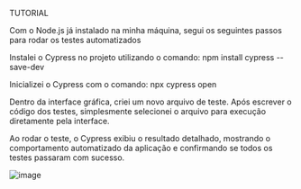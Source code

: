 TUTORIAL

Com o Node.js já instalado na minha máquina, segui os seguintes passos para rodar os testes automatizados

Instalei o Cypress no projeto utilizando o comando:
npm install cypress --save-dev

Inicializei o Cypress com o comando:
npx cypress open

Dentro da interface gráfica, criei um novo arquivo de teste. Após escrever o código dos testes, simplesmente selecionei o arquivo para execução diretamente pela interface.

Ao rodar o teste, o Cypress exibiu o resultado detalhado, mostrando o comportamento automatizado da aplicação e confirmando se todos os testes passaram com sucesso.

![image](https://github.com/user-attachments/assets/64b02b9c-3861-460a-94b0-0a1565cfb221)
